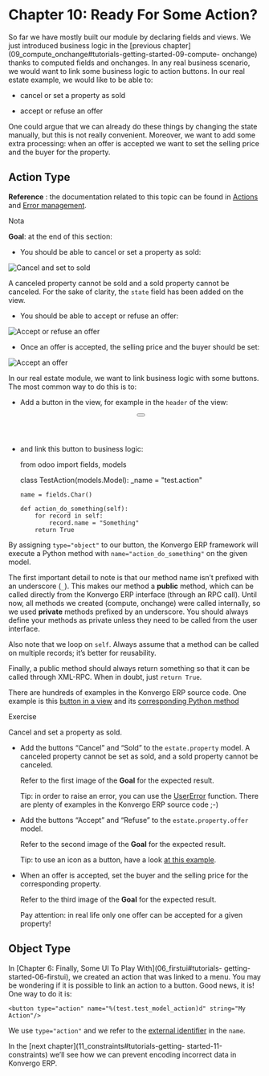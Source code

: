 # Chapter 10: Ready For Some Action?

So far we have mostly built our module by declaring fields and views. We just
introduced business logic in the [previous
chapter](09_compute_onchange#tutorials-getting-started-09-compute-
onchange) thanks to computed fields and onchanges. In any real business
scenario, we would want to link some business logic to action buttons. In our
real estate example, we would like to be able to:

  * cancel or set a property as sold

  * accept or refuse an offer

One could argue that we can already do these things by changing the state
manually, but this is not really convenient. Moreover, we want to add some
extra processing: when an offer is accepted we want to set the selling price
and the buyer for the property.

## Action Type

**Reference** : the documentation related to this topic can be found in
[Actions](../../reference/backend/actions#reference-actions) and [Error
management](../../reference/backend/orm#reference-exceptions).

<div class="alert alert-primary">
<p class="alert-title">
Nota</p><p><b>Goal</b>: at the end of this section:</p>
<ul>
<li><p>You should be able to cancel or set a property as sold:</p></li>
</ul>
<img alt="Cancel and set to sold" class="align-center" src="../../../_images/property.gif"/>
<p>A canceled property cannot be sold and a sold property cannot be canceled. For the sake of
clarity, the <code>state</code> field has been added on the view.</p>
<ul>
<li><p>You should be able to accept or refuse an offer:</p></li>
</ul>
<img alt="Accept or refuse an offer" class="align-center" src="../../../_images/offer_01.gif"/>
<ul>
<li><p>Once an offer is accepted, the selling price and the buyer should be set:</p></li>
</ul>
<img alt="Accept an offer" class="align-center" src="../../../_images/offer_02.gif"/>
</div>

In our real estate module, we want to link business logic with some buttons.
The most common way to do this is to:

  * Add a button in the view, for example in the `header` of the view:

    
    
    <form>
        <header>
            <button name="action_do_something" type="object" string="Do Something"/>
        </header>
        <sheet>
            <field name="name"/>
        </sheet>
    </form>
    

  * and link this button to business logic:

    
    
    from odoo import fields, models
    
    class TestAction(models.Model):
        _name = "test.action"
    
        name = fields.Char()
    
        def action_do_something(self):
            for record in self:
                record.name = "Something"
            return True
    

By assigning `type="object"` to our button, the Konvergo ERP framework will execute a
Python method with `name="action_do_something"` on the given model.

The first important detail to note is that our method name isn’t prefixed with
an underscore (`_`). This makes our method a **public** method, which can be
called directly from the Konvergo ERP interface (through an RPC call). Until now, all
methods we created (compute, onchange) were called internally, so we used
**private** methods prefixed by an underscore. You should always define your
methods as private unless they need to be called from the user interface.

Also note that we loop on `self`. Always assume that a method can be called on
multiple records; it’s better for reusability.

Finally, a public method should always return something so that it can be
called through XML-RPC. When in doubt, just `return True`.

There are hundreds of examples in the Konvergo ERP source code. One example is this
[button in a
view](https://github.com/odoo/odoo/blob/cd9af815ba591935cda367d33a1d090f248dd18d/addons/crm/views/crm_lead_views.xml#L9-L11)
and its [corresponding Python
method](https://github.com/odoo/odoo/blob/cd9af815ba591935cda367d33a1d090f248dd18d/addons/crm/models/crm_lead.py#L746-L760)

<div class="alert alert-dark">
<p class="alert-title">
Exercise</p><p>Cancel and set a property as sold.</p>
<ul>
<li><p>Add the buttons “Cancel” and “Sold” to the <code>estate.property</code> model. A canceled property
cannot be set as sold, and a sold property cannot be canceled.</p>
<p>Refer to the first image of the <b>Goal</b> for the expected result.</p>
<p>Tip: in order to raise an error, you can use the <a href="../../reference/backend/orm#reference-exceptions"><span class="std std-ref">UserError</span></a>
function. There are plenty of examples in the Konvergo ERP source code ;-)</p>
</li>
<li><p>Add the buttons “Accept” and “Refuse” to the <code>estate.property.offer</code> model.</p>
<p>Refer to the second image of the <b>Goal</b> for the expected result.</p>
<p>Tip: to use an icon as a button, have a look
<a href="https://github.com/odoo/odoo/blob/cd9af815ba591935cda367d33a1d090f248dd18d/addons/event/views/event_views.xml#L521">at this example</a>.</p>
</li>
<li><p>When an offer is accepted, set the buyer and the selling price for the corresponding property.</p>
<p>Refer to the third image of the <b>Goal</b> for the expected result.</p>
<p>Pay attention: in real life only one offer can be accepted for a given property!</p>
</li>
</ul>
</div>

## Object Type

In [Chapter 6: Finally, Some UI To Play With](06_firstui#tutorials-
getting-started-06-firstui), we created an action that was linked to a menu.
You may be wondering if it is possible to link an action to a button. Good
news, it is! One way to do it is:

    
    
    <button type="action" name="%(test.test_model_action)d" string="My Action"/>
    

We use `type="action"` and we refer to the [external
identifier](../../glossary#term-external-identifier) in the `name`.

In the [next chapter](11_constraints#tutorials-getting-
started-11-constraints) we’ll see how we can prevent encoding incorrect data
in Konvergo ERP.

